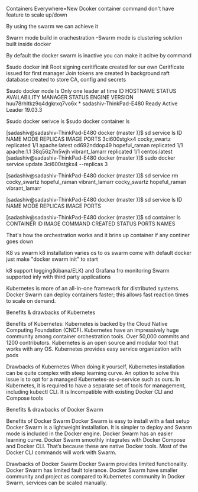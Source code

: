Containers Everywhere=New
Dcoker container command don't have feature to scale up/down

By using the swarm we can achieve it

Swarm mode build in orachestration
-Swarm mode is clustering solution built inside docker

By default the docker swarm is inactive
you can make it acitve by command

$sudo docker init
 Root signing ceritificate created for our own
 Ceritficate issued for first manager
 Join tokens are created
 In background raft database created to store CA, config and secrets

$sudo docker node ls
 Only one leader at time
 ID                            HOSTNAME                 STATUS              AVAILABILITY        MANAGER STATUS      ENGINE VERSION
 huu78rhltkz9q4dgkrxq7vo6x *   sadashiv-ThinkPad-E480   Ready               Active              Leader              19.03.3

$sudo docker serivce ls
$sudo docker container ls

[sadashiv@sadashiv-ThinkPad-E480 docker (master )]$ sd service ls
ID                  NAME                MODE                REPLICAS            IMAGE               PORTS
3ci600stgkx4        cocky_swartz        replicated          1/1                 apache:latest
od692nddop49        hopeful_raman       replicated          1/1                 apache:1.1
38q56z7m5wjh        vibrant_lamarr      replicated          1/1                 centos:latest
[sadashiv@sadashiv-ThinkPad-E480 docker (master )]$ sudo docker service update 3ci600stgkx4 --replicas 3


[sadashiv@sadashiv-ThinkPad-E480 docker (master )]$ sd service rm cocky_swartz hopeful_raman vibrant_lamarr
cocky_swartz
hopeful_raman
vibrant_lamarr

[sadashiv@sadashiv-ThinkPad-E480 docker (master )]$ sd service ls
ID                  NAME                MODE                REPLICAS            IMAGE               PORTS

[sadashiv@sadashiv-ThinkPad-E480 docker (master )]$ sd container ls
CONTAINER ID        IMAGE               COMMAND             CREATED             STATUS              PORTS               NAMES

That's how the orchestration works and it brins up container if any continer goes down


K8 vs swarm
k8 installation varies os to os
swarm come with default docker just make "docker swarm init" to start

k8 support logging(kibana/ELK) and Grafana fro monitoring
Swarm supported inly with third party applications

Kubernetes is more of an all-in-one framework for distributed systems.
Docker Swarm can deploy containers faster; this allows fast reaction times to scale on demand.

Benefits & drawbacks of Kubernetes

Benefits of Kubernetes:
Kubernetes is backed by the Cloud Native Computing Foundation (CNCF).
Kubernetes have an impressively huge community among container orchestration tools. Over 50,000 commits and 1200 contributors.
Kubernetes is an open source and modular tool that works with any OS.
Kubernetes provides easy service organization with pods

Drawbacks of Kubernetes
When doing it yourself, Kubernetes installation can be quite complex with steep learning curve. An option to solve this issue is to opt for a managed Kubernetes-as-a-service such as ours.
In Kubernetes, it is required to have a separate set of tools for management, including kubectl CLI.
It is Incompatible with existing Docker CLI and Compose tools

Benefits & drawbacks of Docker Swarm

Benefits of Docker Swarm
Docker Swarm is easy to install with a fast setup
Docker Swarm is a lightweight installation. It is simpler to deploy and Swarm mode is included in the Docker engine.
Docker Swarm has an easier learning curve.
Docker Swarm smoothly integrates with Docker Compose and Docker CLI. That’s because these are native Docker tools. Most of the Docker CLI commands will work with Swarm.

Drawbacks of Docker Swarm
Docker Swarm provides limited functionality.
Docker Swarm has limited fault tolerance.
Docker Swarm have smaller community and project as compared to Kubernetes community
In Docker Swarm, services can be scaled manually.



